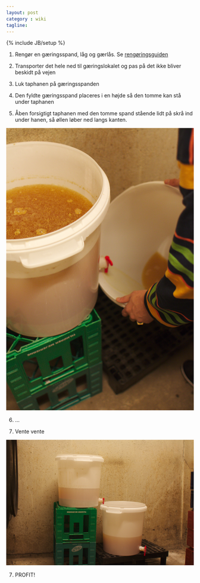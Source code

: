 ```yaml
---
layout: post
category : wiki
tagline: 
---
```

{% include JB/setup %}

1. Rengør en gæringsspand, låg og gærlås. Se
   [rengøringsguiden](/wiki/Rengøringsguiden)

2. Transporter det hele ned til gæringslokalet og pas på det ikke
   bliver beskidt på vejen

3. Luk taphanen på gæringsspanden

4. Den fyldte gæringsspand placeres i en højde så den tomme kan stå
   under taphanen

5. Åben forsigtigt taphanen med den tomme spand stående lidt på skrå
   ind under hanen, så øllen løber ned langs kanten.

![Omstikning 1](/images/omstikning1.jpg "Omstikning")

6. ...

7. Vente vente

![Omstikning 2](/images/omstikning2.jpg "Omstikning")

7. PROFIT!

